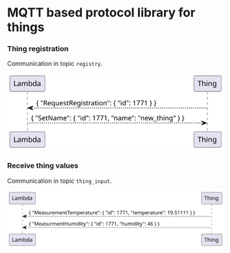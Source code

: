 # MQTT based protocol library for things

### Thing registration

Communication in topic `registry`.

 ![](topics/registry.svg)


### Receive thing values

Communication in topic `thing_input`.

 ![](topics/thing_input.svg)
